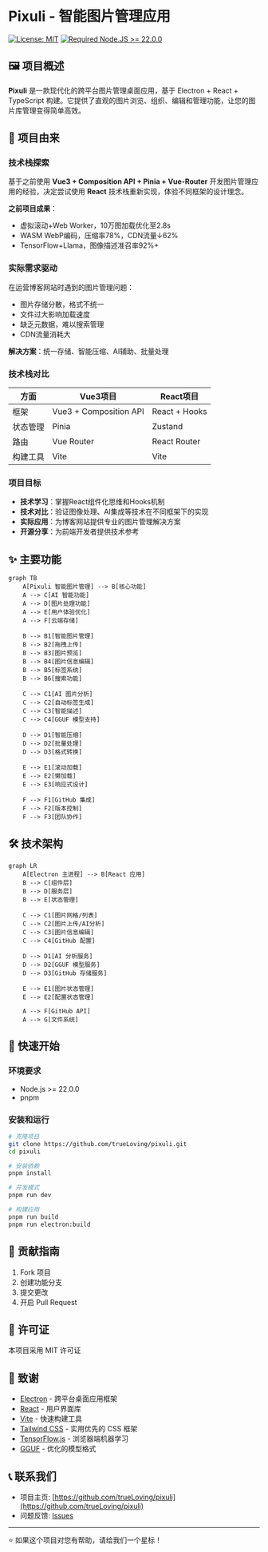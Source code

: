 # Pixuli - 智能图片管理应用

[![License: MIT](https://img.shields.io/badge/License-MIT-yellow.svg)](https://opensource.org/licenses/MIT)
[![Required Node.JS >= 22.0.0](https://img.shields.io/badge/node-%3E%3D22.0.0-brightgreen.svg)](https://nodejs.org/about/releases)

## 🖼️ 项目概述

**Pixuli** 是一款现代化的跨平台图片管理桌面应用，基于 Electron + React + TypeScript 构建。它提供了直观的图片浏览、组织、编辑和管理功能，让您的图片库管理变得简单高效。

## 📖 项目由来

### 技术栈探索

基于之前使用 **Vue3 + Composition API + Pinia + Vue-Router** 开发图片管理应用的经验，决定尝试使用 **React** 技术栈重新实现，体验不同框架的设计理念。

**之前项目成果**：
- 虚拟滚动+Web Worker，10万图加载优化至2.8s
- WASM WebP编码，压缩率78%，CDN流量↓62%
- TensorFlow+Llama，图像描述准召率92%+

### 实际需求驱动

在运营博客网站时遇到的图片管理问题：
- 图片存储分散，格式不统一
- 文件过大影响加载速度
- 缺乏元数据，难以搜索管理
- CDN流量消耗大

**解决方案**：统一存储、智能压缩、AI辅助、批量处理

### 技术栈对比

| 方面 | Vue3项目 | React项目 |
|------|----------|-----------|
| 框架 | Vue3 + Composition API | React + Hooks |
| 状态管理 | Pinia | Zustand |
| 路由 | Vue Router | React Router |
| 构建工具 | Vite | Vite |

### 项目目标

- **技术学习**：掌握React组件化思维和Hooks机制
- **技术对比**：验证图像处理、AI集成等技术在不同框架下的实现
- **实际应用**：为博客网站提供专业的图片管理解决方案
- **开源分享**：为前端开发者提供技术参考

## ✨ 主要功能

```mermaid
graph TB
    A[Pixuli 智能图片管理] --> B[核心功能]
    A --> C[AI 智能功能]
    A --> D[图片处理功能]
    A --> E[用户体验优化]
    A --> F[云端存储]
    
    B --> B1[智能图片管理]
    B --> B2[拖拽上传]
    B --> B3[图片预览]
    B --> B4[图片信息编辑]
    B --> B5[标签系统]
    B --> B6[搜索功能]
    
    C --> C1[AI 图片分析]
    C --> C2[自动标签生成]
    C --> C3[智能描述]
    C --> C4[GGUF 模型支持]
    
    D --> D1[智能压缩]
    D --> D2[批量处理]
    D --> D3[格式转换]
    
    E --> E1[滚动加载]
    E --> E2[懒加载]
    E --> E3[响应式设计]
    
    F --> F1[GitHub 集成]
    F --> F2[版本控制]
    F --> F3[团队协作]
```

## 🛠️ 技术架构

```mermaid
graph LR
    A[Electron 主进程] --> B[React 应用]
    B --> C[组件层]
    B --> D[服务层]
    B --> E[状态管理]
    
    C --> C1[图片网格/列表]
    C --> C2[图片上传/AI分析]
    C --> C3[图片信息编辑]
    C --> C4[GitHub 配置]
    
    D --> D1[AI 分析服务]
    D --> D2[GGUF 模型服务]
    D --> D3[GitHub 存储服务]
    
    E --> E1[图片状态管理]
    E --> E2[配置状态管理]
    
    A --> F[GitHub API]
    A --> G[文件系统]
```

## 🚀 快速开始

### 环境要求
- Node.js >= 22.0.0
- pnpm

### 安装和运行
```bash
# 克隆项目
git clone https://github.com/trueLoving/pixuli.git
cd pixuli

# 安装依赖
pnpm install

# 开发模式
pnpm run dev

# 构建应用
pnpm run build
pnpm run electron:build
```

## 🤝 贡献指南

1. Fork 项目
2. 创建功能分支
3. 提交更改
4. 开启 Pull Request

## 📄 许可证

本项目采用 MIT 许可证

## 🙏 致谢

- [Electron](https://electronjs.org/) - 跨平台桌面应用框架
- [React](https://reactjs.org/) - 用户界面库
- [Vite](https://vitejs.dev/) - 快速构建工具
- [Tailwind CSS](https://tailwindcss.com/) - 实用优先的 CSS 框架
- [TensorFlow.js](https://www.tensorflow.org/js) - 浏览器端机器学习
- [GGUF](https://github.com/ggerganov/gguf) - 优化的模型格式

## 📞 联系我们

- 项目主页: [https://github.com/trueLoving/pixuli](https://github.com/trueLoving/pixuli)
- 问题反馈: [Issues](https://github.com/trueLoving/pixuli/issues)

---

⭐ 如果这个项目对您有帮助，请给我们一个星标！
